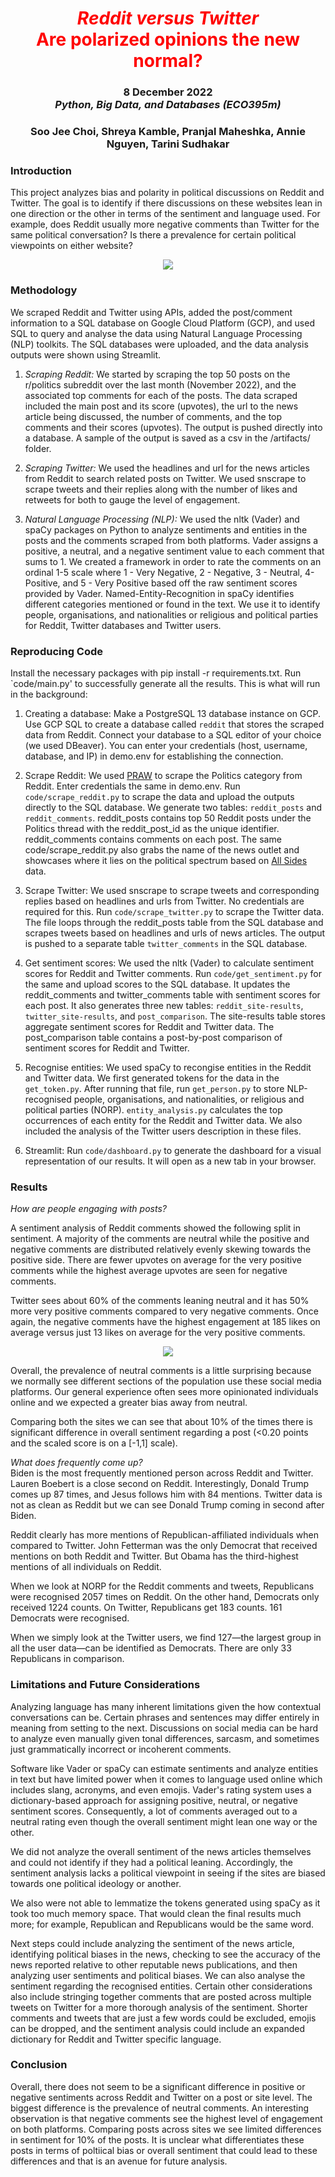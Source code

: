 <h1 align="center" id="heading"> <span style="color:red"> <em> Reddit versus Twitter </em> <br> Are polarized opinions the new normal? </span> </h1>
<h3 align="center" id="heading"> 8 December 2022 <br> 
<em> Python, Big Data, and Databases (ECO395m)  </em> <br> <h3>
<h3 align="center" id="heading"> Soo Jee Choi, Shreya Kamble, Pranjal Maheshka, Annie Nguyen, Tarini Sudhakar </h3>
  

 <h3> Introduction </h3> 
 
 This project analyzes bias and polarity in political discussions on Reddit and Twitter. The goal is to identify if there discussions on these websites lean in one direction or the other in terms of the sentiment and language used. For example, does Reddit usually more negative comments than Twitter for the same political conversation? Is there a prevalence for certain political viewpoints on either website?
 
 
 <p align="center"> 
 	<img src="https://github.com/pranjalmaheshka/eco395m-final-project/blob/main/uploads/giphy.gif" />
 </p>
 
 <h3> Methodology </h3> 
   We scraped Reddit and Twitter using APIs, added the post/comment information to a SQL database on Google Cloud Platform (GCP), and used SQL to query and analyse the data using Natural Language Processing (NLP) toolkits. The SQL databases were uploaded, and the data analysis outputs were shown using Streamlit. 
  
  1. _Scraping Reddit:_ We started by scraping the top 50 posts on the r/politics subreddit over the last month (November 2022), and the associated top comments for each of the posts. The data scraped included the main post and its score (upvotes), the url to the news article being discussed, the number of comments, and the top comments and their scores (upvotes). The output is pushed directly into a database. A sample of the output is saved as a csv in the /artifacts/ folder. 
  
  2. _Scraping Twitter:_ We used the headlines and url for the news articles from Reddit to search related posts on Twitter. We used snscrape to scrape tweets and their replies along with the number of likes and retweets for both to gauge the level of engagement. 
  
  3. _Natural Language Processing (NLP):_ We used the nltk (Vader) and spaCy packages on Python to analyze sentiments and entities in the posts and the comments scraped from both platforms. Vader assigns a positive, a neutral, and a negative sentiment value to each comment that sums to 1. We created a framework in order to rate the comments on an ordinal 1-5 scale where 1 - Very Negative, 2 - Negative, 3 - Neutral, 4- Positive, and 5 - Very Positive based off the raw sentiment scores provided by Vader. Named-Entity-Recognition in spaCy identifies different categories mentioned or found in the text. We use it to identify people, organisations, and nationalities or religious and political parties for Reddit, Twitter databases and Twitter users.    
  
<h3> Reproducing Code </h3> 

Install the necessary packages with pip install -r requirements.txt. Run `code/main.py' to successfully generate all the results. This is what will run in the background: 

  1. Creating a database: Make a PostgreSQL 13 database instance on GCP. Use GCP SQL to create a database called `reddit` that stores the scraped data from Reddit. Connect your database to a SQL editor of your choice (we used DBeaver). You can enter your credentials (host, username, database, and IP) in demo.env for establishing the connection.    
  
  2. Scrape Reddit: We used [PRAW](https://praw.readthedocs.io/en/stable/) to scrape the Politics category from Reddit. Enter credentials the same in demo.env. Run `code/scrape_reddit.py` to scrape the data and upload the outputs directly to the SQL database. We generate two tables: `reddit_posts` and `reddit_comments`. reddit_posts contains top 50 Reddit posts under the Politics thread with the reddit_post_id as the unique identifier. reddit_comments contains comments on each post. The same code/scrape_reddit.py also grabs the name of the news outlet and showcases where it lies on the political spectrum  based on [All Sides](https://www.allsides.com/media-bias/media-bias-chart) data.  
  
  3. Scrape Twitter: We used snscrape to scrape tweets and corresponding replies based on headlines and urls from Twitter. No credentials are required for this. Run `code/scrape_twitter.py` to scrape the Twitter data. The file loops through the reddit_posts table from the SQL database and scrapes tweets based on headlines and urls of news articles. The output is pushed to a separate table `twitter_comments` in the SQL database. 
  
  4. Get sentiment scores: We used the nltk (Vader) to calculate sentiment scores for Reddit and Twitter comments. Run `code/get_sentiment.py` for the same and upload scores to the SQL database. It updates the reddit_comments and twitter_comments table with sentiment scores for each post. It also generates three new tables: `reddit_site-results`, `twitter_site-results`, and `post_comparison`. The site-results table stores aggregate sentiment scores for Reddit and Twitter data. The post_comparison table contains a post-by-post comparison of sentiment scores for Reddit and Twitter. 
  
  5. Recognise entities: We used spaCy to recongise entities in the Reddit and Twitter data. We first generated tokens for the data in the `get_token.py`. After running that file, run `get_person.py` to store NLP-recognised people, organisations, and nationalities, or religious and political parties (NORP). `entity_analysis.py` calculates the top occurrences of each entity for the Reddit and Twitter data. We also included the analysis of the Twitter users description in these files. 
  
  6. Streamlit: Run `code/dashboard.py` to generate the dashboard for a visual representation of our results. It will open as a new tab in your browser. 
  
  
<h3> Results </h3> 

_How are people engaging with posts?_ 
	
  A sentiment analysis of Reddit comments showed the following split in sentiment. A majority of the comments are neutral while the positive and negative comments are distributed relatively evenly skewing towards the positive side. There are fewer upvotes on average for the very positive comments while the highest average upvotes are seen for negative comments. 

  Twitter sees about 60% of the comments leaning neutral and it has 50% more very positive comments compared to very negative comments. Once again, the negative comments have the highest engagement at 185 likes on average versus just 13 likes on average for the very positive comments. 
  
 <p align="center"> 
 	<img src="https://github.com/pranjalmaheshka/eco395m-final-project/blob/main/uploads/Sentiment.jpeg" />
 </p>
 
  Overall, the prevalence of neutral comments is a little surprising because we normally see different sections of the population use these social media platforms. Our general experience often sees more opinionated individuals online and we expected a greater bias away from neutral. 

  Comparing both the sites we can see that about 10% of the times there is significant difference in overall sentiment regarding a post (<0.20 points and the scaled score is on a [-1,1] scale). 

_What does frequently come up?_ 																       
	Biden is the most frequently mentioned person across Reddit and Twitter. Lauren Boebert is a close second on Reddit. Interestingly, Donald Trump comes up 87 times, and Jesus follows him with 84 mentions. Twitter data is not as clean as Reddit but we can see Donald Trump coming in second after Biden. 

Reddit clearly has more mentions of Republican-affiliated individuals when compared to Twitter. John Fetterman was the only Democrat that received mentions on both Reddit and Twitter. But Obama has the third-highest mentions of all individuals on Reddit.

When we look at NORP for the Reddit comments and tweets, Republicans were recognised 2057 times on Reddit. On the other hand, Democrats only received 1224 counts. On Twitter, Republicans get 183 counts. 161 Democrats were recognised. 

When we simply look at the Twitter users, we find 127—the largest group in all the user data—can be identified as Democrats. There are only 33 Republicans in comparison.

<h3> Limitations and Future Considerations </h3>
  Analyzing language has many inherent limitations given the how contextual conversations can be. Certain phrases and sentences may differ entirely in meaning from setting to the next. Discussions on social media can be hard to analyze even manually given tonal differences, sarcasm, and sometimes just grammatically incorrect or incoherent comments. 
	
  Software like Vader or spaCy can estimate sentiments and analyze entities in text but have limited power when it comes to language used online which includes slang, acronyms, and even emojis. Vader's rating system uses a dictionary-based approach for assigning positive, neutral, or negative sentiment scores. Consequently, a lot of comments averaged out to a neutral rating even though the overall sentiment might lean one way or the other. 

  We did not analyze the overall sentiment of the news articles themselves and could not identify if they had a political leaning. Accordingly, the sentiment analysis lacks a political viewpoint in seeing if the sites are biased towards one political ideology or another. 

  We also were not able to lemmatize the tokens generated using spaCy as it took too much memory space. That would clean the final results much more; for example, Republican and Republicans would be the same word. 
  
  Next steps could include analyzing the sentiment of the news article, identifying political biases in the news, checking to see the accuracy of the news reported relative to other reputable news publications, and then analyzing user sentiments and political biases. We can also analyse the sentiment regarding the recognised entities. Certain other considerations also include stringing together comments that are posted across multiple tweets on Twitter for a more thorough analysis of the sentiment. Shorter comments and tweets that are just a few words could be excluded, emojis can be dropped, and the sentiment analysis could include an expanded dictionary for Reddit and Twitter specific language. 
  
<h3> Conclusion </h3> 
	
  Overall, there does not seem to be a significant difference in positive or negative sentiments across Reddit and Twitter on a post or site level. The biggest difference is the prevalence of neutral comments. An interesting observation is that negative comments see the highest level of engagement on both platforms. Comparing posts across sites we see limited differences in sentiment for 10% of the posts. It is unclear what differentiates these posts in terms of poltiical bias or overall sentiment that could lead to these differences and that is an avenue for future analysis. 

